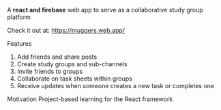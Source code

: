 A **react and firebase** web app to serve as a collaborative study group platform

Check it out at: https://muggers.web.app/

Features
1. Add friends and share posts
2. Create study groups and sub-channels
3. Invite friends to groups
4. Collaborate on task sheets within groups
5. Receive updates when someone creates a new task or completes one

Motivation
Project-based learning for the React framework
